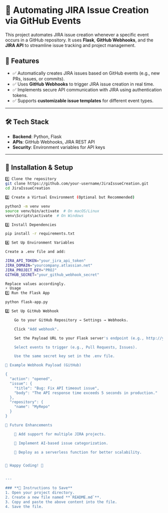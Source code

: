 # 🚀 Automating JIRA Issue Creation via GitHub Events

This project automates JIRA issue creation whenever a specific event occurs in a GitHub repository. It uses **Flask**, **GitHub Webhooks**, and the **JIRA API** to streamline issue tracking and project management.

## 📌 Features
- ✅ Automatically creates JIRA issues based on GitHub events (e.g., new PRs, issues, or commits).
- ✅ Uses **GitHub Webhooks** to trigger JIRA issue creation in real time.
- ✅ Implements secure API communication with JIRA using authentication tokens.
- ✅ Supports **customizable issue templates** for different event types.

---

## 🛠️ Tech Stack
- **Backend**: Python, Flask
- **APIs**: GitHub Webhooks, JIRA REST API
- **Security**: Environment variables for API keys

---

## 🚀 Installation & Setup


```bash
1️⃣ Clone the repository
git clone https://github.com/your-username/JiraIssueCreation.git
cd JiraIssueCreation

2️⃣ Create a Virtual Environment (Optional but Recommended)

python3 -m venv venv
source venv/bin/activate  # On macOS/Linux
venv\Scripts\activate  # On Windows

3️⃣ Install Dependencies

pip install -r requirements.txt

4️⃣ Set Up Environment Variables

Create a .env file and add:

JIRA_API_TOKEN="your_jira_api_token"
JIRA_DOMAIN="yourcompany.atlassian.net"
JIRA_PROJECT_KEY="PROJ"
GITHUB_SECRET="your_github_webhook_secret"

Replace values accordingly.
⚡ Usage
1️⃣ Run the Flask App

python flask-app.py

2️⃣ Set Up GitHub Webhook

    Go to your GitHub Repository → Settings → Webhooks.

    Click "Add webhook".

    Set the Payload URL to your Flask server's endpoint (e.g., http://your-server-url/webhook).

    Select events to trigger (e.g., Pull Requests, Issues).

    Use the same secret key set in the .env file.

📌 Example Webhook Payload (GitHub)

{
  "action": "opened",
  "issue": {
    "title": "Bug: Fix API timeout issue",
    "body": "The API response time exceeds 5 seconds in production."
  },
  "repository": {
    "name": "MyRepo"
  }
}

🎯 Future Enhancements

    🔹 Add support for multiple JIRA projects.

    🔹 Implement AI-based issue categorization.

    🔹 Deploy as a serverless function for better scalability.


🚀 Happy Coding! 🚀


---

### **📌 Instructions to Save**
1. Open your project directory.
2. Create a new file named **`README.md`**.
3. Copy and paste the above content into the file.
4. Save the file.
